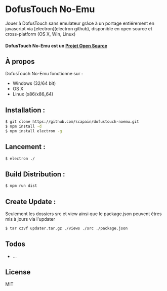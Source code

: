 # DofusTouch No-Emu

Jouer à DofusTouch sans emulateur grâce à un portage entiérement en javascript via [electron](electron github), disponible en open source et cross-platform (OS X, Win, Linux)

#### DofusTouch No-Emu est un [Projet Open Source](http://openopensource.org/)

## À propos
DofusTouch No-Emu fonctionne sur :
 - Windows (32/64 bit)
 - OS X
 - Linux (x86/x86_64)

## Installation :
```sh
$ git clone https://github.com/scapain/dofustouch-noemu.git
$ npm install -d
$ npm install electron -g
```

## Lancement :
```sh
$ electron ./
```

## Build Distribution :
```sh
$ npm run dist
```

## Create Update :
Seulement les dossiers src et view ainsi que le package.json peuvent êtres mis à jours via l'updater
```sh
$ tar czvf updater.tar.gz ./views ./src ./package.json
```

## Todos

 - ...

License
----

MIT
